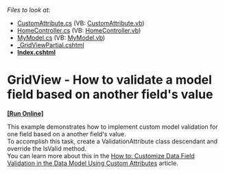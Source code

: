 <!-- default file list -->
*Files to look at*:

* [CustomAttribute.cs](./CS/App_Code/CustomAttribute.cs) (VB: [CustomAttribute.vb](./VB/App_Code/CustomAttribute.vb))
* [HomeController.cs](./CS/Controllers/HomeController.cs) (VB: [HomeController.vb](./VB/Controllers/HomeController.vb))
* [MyModel.cs](./CS/Models/MyModel.cs) (VB: [MyModel.vb](./VB/Models/MyModel.vb))
* [_GridViewPartial.cshtml](./CS/Views/Home/_GridViewPartial.cshtml)
* **[Index.cshtml](./CS/Views/Home/Index.cshtml)**
<!-- default file list end -->
# GridView - How to validate a model field based on another field's value
<!-- run online -->
**[[Run Online]](https://codecentral.devexpress.com/e4824/)**
<!-- run online end -->


<p>This example demonstrates how to implement custom model validation for one field based on a another field's value.  <br />
To accomplish this task, create a ValidationAttribute class descendant and override the IsValid method.<br />
You can learn more about this in the <a href="http://msdn.microsoft.com/en-us/library/cc668224(v=vs.98).aspx">How to: Customize Data Field Validation in the Data Model Using Custom Attributes</a> article.<br />
 </p>

<br/>


